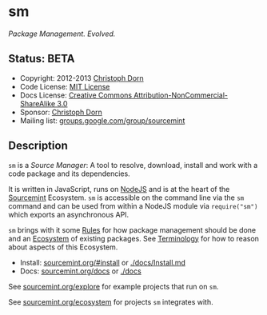 sm
==

*Package Management. Evolved.*

Status: BETA
------------

  * Copyright: 2012-2013 [Christoph Dorn](http://www.christophdorn.com/)
  * Code License: [MIT License](http://www.opensource.org/licenses/mit-license.php)
  * Docs License: [Creative Commons Attribution-NonCommercial-ShareAlike 3.0](http://creativecommons.org/licenses/by-nc-sa/3.0/)
  * Sponsor: [Christoph Dorn](http://christophdorn.com/)
  * Mailing list: [groups.google.com/group/sourcemint](http://groups.google.com/group/sourcemint)


Description
-----------

`sm` is a *Source Manager*: A tool to resolve, download, install and work with a code package and its dependencies.

It is written in JavaScript, runs on [NodeJS](http://nodejs.org/) and is at the heart of the [Sourcemint](http://sourcemint.org) Ecosystem. `sm` is accessible on the command line via the `sm` command and can be used from within a NodeJS module via `require("sm")` which exports an asynchronous API.

`sm` brings with it some [Rules](https://github.com/sourcemint/sm/blob/master/docs/Rules.md) for how package management should be done and an [Ecosystem](http://sourcemint.org/ecosystem) of existing packages. See [Terminology](https://github.com/sourcemint/sm/blob/master/docs/Terminology.md) for how to reason about aspects of this Ecosystem.

  * Install: [sourcemint.org/#install](http://sourcemint.org/#install) or [./docs/Install.md](https://github.com/sourcemint/sm/blob/master/docs/Install.md)
  * Docs: [sourcemint.org/docs](http://sourcemint.org/docs) or [./docs](https://github.com/sourcemint/sm/blob/master/docs)

See [sourcemint.org/explore](http://sourcemint.org/explore) for example projects that run on `sm`.

See [sourcemint.org/ecosystem](http://sourcemint.org/ecosystem) for projects `sm` integrates with.
